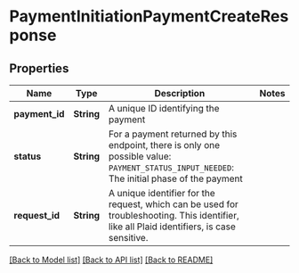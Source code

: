 # PaymentInitiationPaymentCreateResponse

## Properties

Name | Type | Description | Notes
------------ | ------------- | ------------- | -------------
**payment_id** | **String** | A unique ID identifying the payment | 
**status** | **String** | For a payment returned by this endpoint, there is only one possible value:  `PAYMENT_STATUS_INPUT_NEEDED`: The initial phase of the payment | 
**request_id** | **String** | A unique identifier for the request, which can be used for troubleshooting. This identifier, like all Plaid identifiers, is case sensitive. | 

[[Back to Model list]](../README.md#documentation-for-models) [[Back to API list]](../README.md#documentation-for-api-endpoints) [[Back to README]](../README.md)


